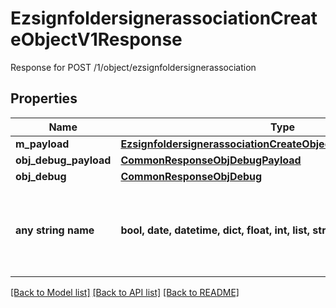 # EzsignfoldersignerassociationCreateObjectV1Response

Response for POST /1/object/ezsignfoldersignerassociation

## Properties
Name | Type | Description | Notes
------------ | ------------- | ------------- | -------------
**m_payload** | [**EzsignfoldersignerassociationCreateObjectV1ResponseMPayload**](EzsignfoldersignerassociationCreateObjectV1ResponseMPayload.md) |  | 
**obj_debug_payload** | [**CommonResponseObjDebugPayload**](CommonResponseObjDebugPayload.md) |  | [optional] 
**obj_debug** | [**CommonResponseObjDebug**](CommonResponseObjDebug.md) |  | [optional] 
**any string name** | **bool, date, datetime, dict, float, int, list, str, none_type** | any string name can be used but the value must be the correct type | [optional]

[[Back to Model list]](../README.md#documentation-for-models) [[Back to API list]](../README.md#documentation-for-api-endpoints) [[Back to README]](../README.md)


